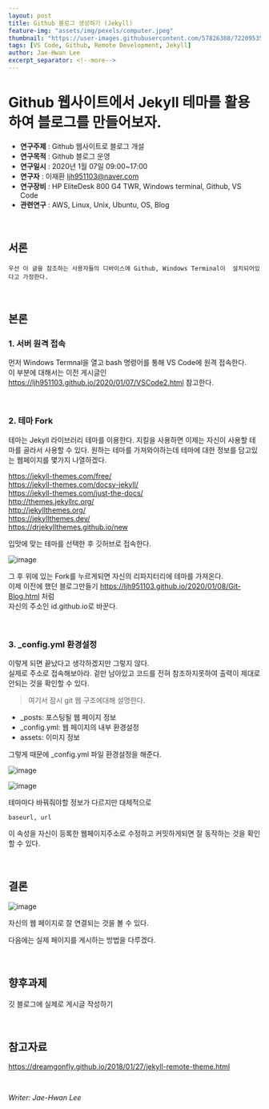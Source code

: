 ```yaml
---
layout: post
title: Github 블로그 생성하기 (Jekyll)
feature-img: "assets/img/pexels/computer.jpeg"
thumbnail: "https://user-images.githubusercontent.com/57826388/72209535-ce887200-34f2-11ea-908b-62c4c74bc115.png"
tags: [VS Code, Github, Remote Development, Jekyll]
author: Jae-Hwan Lee
excerpt_separator: <!--more-->
---
```


# Github 웹사이트에서 Jekyll 테마를 활용하여 블로그를 만들어보자.
<!--more-->
* **연구주제** : Github 웹사이트로 블로그 개설
* **연구목적** : Github 블로그 운영
* **연구일시** : 2020년 1월 07일 09:00~17:00
* **연구자** : 이재환 <ljh951103@naver.com>
* **연구장비** : HP EliteDesk 800 G4 TWR, Windows terminal, Github, VS Code
* **관련연구** : AWS, Linux, Unix, Ubuntu, OS, Blog

&nbsp;

## 서론
```
우선 이 글을 참조하는 사용자들의 디바이스에 Github, Windows Terminal이  설치되어있다고 가정한다.
```

&nbsp;

## 본론

### 1. 서버 원격 접속

먼저 Windows Termnal을 열고 bash 명령어를 통해 VS Code에 원격 접속한다.   
이 부분에 대해서는 이전 게시글인 <https://ljh951103.github.io/2020/01/07/VSCode2.html>
참고한다.

&nbsp;

### 2. 테마 Fork

테마는 Jekyll 라이브러리 테마를 이용한다. 지킬을 사용하면 이제는 자신이 사용할 테마를 골라서 사용할 수 있다. 원하는 테마를 가져와야하는데 테마에 대한 정보를 담고있는 웹페이지를 몇가지 나열하겠다.

<https://jekyll-themes.com/free/>  
<https://jekyll-themes.com/docsy-jekyll/>  
<https://jekyll-themes.com/just-the-docs/>  
<http://themes.jekyllrc.org/>  
<http://jekyllthemes.org/>  
<https://jekyllthemes.dev/>  
<https://drjekyllthemes.github.io/new>  

입맛에 맞는 테마를 선택한 후 깃허브로 접속한다.

![image](https://user-images.githubusercontent.com/57826388/72127380-c9bca480-33b2-11ea-8635-15e5a17fba53.png)

그 후 위에 있는 Fork를 누르게되면 자신의 리파지터리에 테마를 가져온다.  
이제 이전에 했던 블로그만들기 <https://ljh951103.github.io/2020/01/08/Git-Blog.html>  처럼  
자신의 주소인 id.github.io로 바꾼다.

&nbsp;

### 3. _config.yml 환경설정

이렇게 되면 끝났다고 생각하겠지만 그렇지 않다.  
실제로 주소로 접속해보아라. 겉만 남아있고 코드를 전혀 참조하지못하여 출력이 제대로 안되는 것을 확인할 수 있다.  

>여기서 잠시 git 웹 구조에대해 설명한다.

- _posts: 포스팅될 웹 페이지 정보
- _config.yml: 웹 페이지의 내부 환경설정
- assets: 이미지 정보

그렇게 때문에 _config.yml 파일 환경설정을 해준다.

![image](https://user-images.githubusercontent.com/57826388/72127590-86166a80-33b3-11ea-8951-30d82adc15af.png)

![image](https://user-images.githubusercontent.com/57826388/72127775-13f25580-33b4-11ea-81c2-985da517d67e.png)

테마마다 바꿔줘야할 정보가 다르지만 대체적으로 
```
baseurl, url
```
이 속성을 자신이 등록한 웹페이지주소로 수정하고 커밋하게되면 잘 동작하는 것을 확인할 수 있다.

&nbsp;

## 결론

![image](https://user-images.githubusercontent.com/57826388/72209570-422a7f00-34f3-11ea-8975-1052938af75d.png)



자신의 웹 페이지로 잘 연결되는 것을 볼 수 있다.  

다음에는 실제 페이지를 게시하는 방법을 다루겠다.

&nbsp;

## 향후과제

깃 블로그에 실제로 게시글 작성하기

&nbsp;

## 참고자료

<https://dreamgonfly.github.io/2018/01/27/jekyll-remote-theme.html>

&nbsp;

*Writer: Jae-Hwan Lee*








